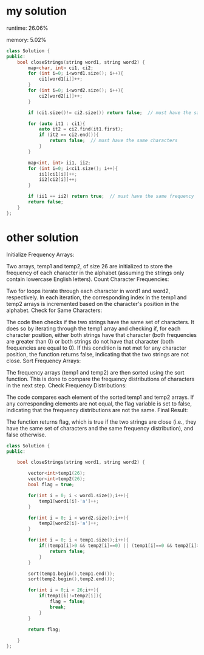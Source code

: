 # my solution

runtime: 26.06%

memory: 5.02%

```C++
class Solution {
public:
    bool closeStrings(string word1, string word2) {
        map<char, int> ci1, ci2;
        for (int i=0; i<word1.size(); i++){
            ci1[word1[i]]++;
        }
        for (int i=0; i<word2.size(); i++){
            ci2[word2[i]]++;
        }

        if (ci1.size()!= ci2.size()) return false;  // must have the same size

        for (auto it1 : ci1){
            auto it2 = ci2.find(it1.first);
            if (it2 == ci2.end()){
                return false;  // must have the same characters
            }
        }

        map<int, int> ii1, ii2;
        for (int i=0; i<ci1.size(); i++){
            ii1[ci1[i]]++;
            ii2[ci2[i]]++;
        }

        if (ii1 == ii2) return true;  // must have the same frequency
        return false;
    }
};
```

# other solution

Initialize Frequency Arrays:

Two arrays, temp1 and temp2, of size 26 are initialized to store the frequency of each character in the alphabet (assuming the strings only contain lowercase English letters).
Count Character Frequencies:

Two for loops iterate through each character in word1 and word2, respectively. In each iteration, the corresponding index in the temp1 and temp2 arrays is incremented based on the character's position in the alphabet.
Check for Same Characters:

The code then checks if the two strings have the same set of characters. It does so by iterating through the temp1 array and checking if, for each character position, either both strings have that character (both frequencies are greater than 0) or both strings do not have that character (both frequencies are equal to 0). If this condition is not met for any character position, the function returns false, indicating that the two strings are not close.
Sort Frequency Arrays:

The frequency arrays (temp1 and temp2) are then sorted using the sort function. This is done to compare the frequency distributions of characters in the next step.
Check Frequency Distributions:

The code compares each element of the sorted temp1 and temp2 arrays. If any corresponding elements are not equal, the flag variable is set to false, indicating that the frequency distributions are not the same.
Final Result:

The function returns flag, which is true if the two strings are close (i.e., they have the same set of characters and the same frequency distribution), and false otherwise.

```cpp
class Solution {
public:

    bool closeStrings(string word1, string word2) {

        vector<int>temp1(26);
        vector<int>temp2(26);
        bool flag = true;

        for(int i = 0; i < word1.size();i++){
            temp1[word1[i]-'a']++;
        }

        for(int i = 0; i < word2.size();i++){
            temp2[word2[i]-'a']++;
        }

        for(int i = 0; i < temp1.size();i++){
            if((temp1[i]>0 && temp2[i]==0) || (temp1[i]==0 && temp2[i]>0)){
                return false;
            }
        }

        sort(temp1.begin(),temp1.end());
        sort(temp2.begin(),temp2.end());

        for(int i = 0;i < 26;i++){
            if(temp1[i]!=temp2[i]){
                flag = false;
                break;
            }
        }

        return flag;
        
    }
};
```